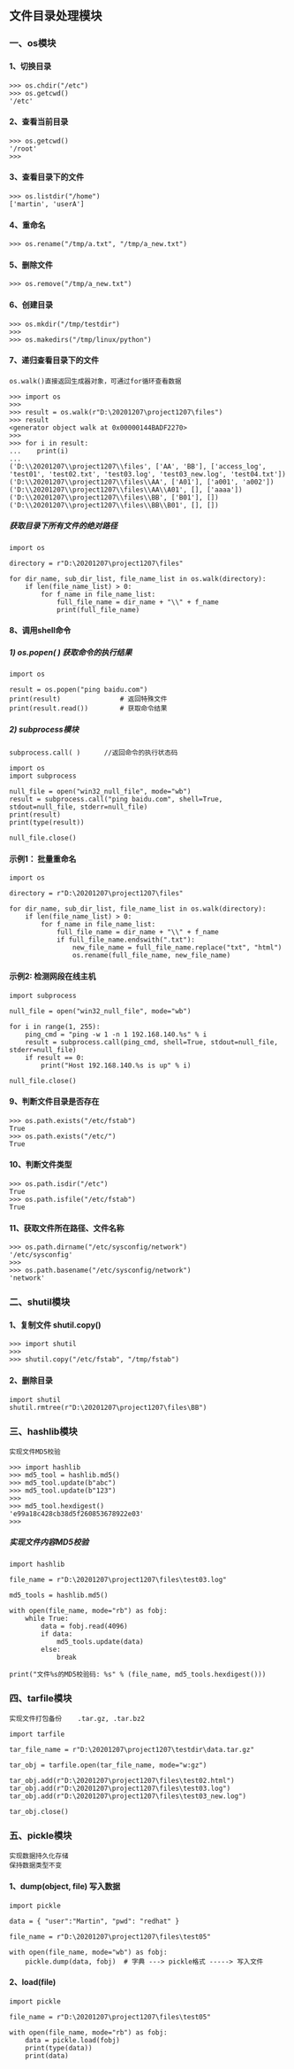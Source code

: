 ## 文件目录处理模块

### 一、os模块

#### 1、切换目录

```
>>> os.chdir("/etc")
>>> os.getcwd()
'/etc'
```

#### 2、查看当前目录

```
>>> os.getcwd()
'/root'
>>> 
```

#### 3、查看目录下的文件

```
>>> os.listdir("/home")
['martin', 'userA']
```

#### 4、重命名

```
>>> os.rename("/tmp/a.txt", "/tmp/a_new.txt")
```

#### 5、删除文件

```
>>> os.remove("/tmp/a_new.txt")
```

#### 6、创建目录

```
>>> os.mkdir("/tmp/testdir")
>>> 
>>> os.makedirs("/tmp/linux/python")

```

#### 7、递归查看目录下的文件

```
os.walk()直接返回生成器对象，可通过for循环查看数据 

>>> import os
>>>
>>> result = os.walk(r"D:\20201207\project1207\files")
>>> result
<generator object walk at 0x00000144BADF2270>
>>>
>>> for i in result:
...    print(i)
...
('D:\\20201207\\project1207\\files', ['AA', 'BB'], ['access_log', 'test01', 'test02.txt', 'test03.log', 'test03_new.log', 'test04.txt'])
('D:\\20201207\\project1207\\files\\AA', ['A01'], ['a001', 'a002'])
('D:\\20201207\\project1207\\files\\AA\\A01', [], ['aaaa'])
('D:\\20201207\\project1207\\files\\BB', ['B01'], [])
('D:\\20201207\\project1207\\files\\BB\\B01', [], [])
```

##### 获取目录下所有文件的绝对路径 

```
import os

directory = r"D:\20201207\project1207\files"

for dir_name, sub_dir_list, file_name_list in os.walk(directory):
    if len(file_name_list) > 0:
        for f_name in file_name_list:
            full_file_name = dir_name + "\\" + f_name
            print(full_file_name)
```

#### 8、调用shell命令

##### 1) os.popen( )	获取命令的执行结果 

```
import os

result = os.popen("ping baidu.com")
print(result)				# 返回特殊文件
print(result.read())		# 获取命令结果 
```

##### 2) subprocess模块

```
subprocess.call( )		//返回命令的执行状态码
```

```
import os
import subprocess

null_file = open("win32_null_file", mode="wb")
result = subprocess.call("ping baidu.com", shell=True, stdout=null_file, stderr=null_file)
print(result)
print(type(result))

null_file.close()
```



#### 示例1： 批量重命名

```
import os

directory = r"D:\20201207\project1207\files"

for dir_name, sub_dir_list, file_name_list in os.walk(directory):
    if len(file_name_list) > 0:
        for f_name in file_name_list:
            full_file_name = dir_name + "\\" + f_name
            if full_file_name.endswith(".txt"):
                new_file_name = full_file_name.replace("txt", "html")
                os.rename(full_file_name, new_file_name)
```



#### 示例2: 检测网段在线主机 

```
import subprocess

null_file = open("win32_null_file", mode="wb")

for i in range(1, 255):
    ping_cmd = "ping -w 1 -n 1 192.168.140.%s" % i
    result = subprocess.call(ping_cmd, shell=True, stdout=null_file, stderr=null_file)
    if result == 0:
        print("Host 192.168.140.%s is up" % i)

null_file.close()
```



#### 9、判断文件目录是否存在

```
>>> os.path.exists("/etc/fstab")
True
>>> os.path.exists("/etc/")
True

```

#### 10、判断文件类型

```
>>> os.path.isdir("/etc")
True
>>> os.path.isfile("/etc/fstab")
True

```

#### 11、获取文件所在路径、文件名称 

```
>>> os.path.dirname("/etc/sysconfig/network")
'/etc/sysconfig'
>>> 
>>> os.path.basename("/etc/sysconfig/network")
'network'
```



### 二、shutil模块

#### 1、复制文件	shutil.copy()

```
>>> import shutil
>>> 
>>> shutil.copy("/etc/fstab", "/tmp/fstab")

```

#### 2、删除目录

```
import shutil
shutil.rmtree(r"D:\20201207\project1207\files\BB")
```



### 三、hashlib模块 

```
实现文件MD5校验
```

```
>>> import hashlib
>>> md5_tool = hashlib.md5()
>>> md5_tool.update(b"abc")
>>> md5_tool.update(b"123")
>>>
>>> md5_tool.hexdigest()
'e99a18c428cb38d5f260853678922e03'
>>>
```

##### 实现文件内容MD5校验

```
import hashlib

file_name = r"D:\20201207\project1207\files\test03.log"

md5_tools = hashlib.md5()

with open(file_name, mode="rb") as fobj:
    while True:
        data = fobj.read(4096)
        if data:
            md5_tools.update(data)
        else:
            break

print("文件%s的MD5校验码: %s" % (file_name, md5_tools.hexdigest()))
```



### 四、tarfile模块

```
实现文件打包备份	.tar.gz, .tar.bz2
```

```
import tarfile

tar_file_name = r"D:\20201207\project1207\testdir\data.tar.gz"

tar_obj = tarfile.open(tar_file_name, mode="w:gz")

tar_obj.add(r"D:\20201207\project1207\files\test02.html")
tar_obj.add(r"D:\20201207\project1207\files\test03.log")
tar_obj.add(r"D:\20201207\project1207\files\test03_new.log")

tar_obj.close()
```



### 五、pickle模块

```
实现数据持久化存储
保持数据类型不变
```

#### 1、dump(object, file)		写入数据 

```
import pickle

data = { "user":"Martin", "pwd": "redhat" }

file_name = r"D:\20201207\project1207\files\test05"

with open(file_name, mode="wb") as fobj:
    pickle.dump(data, fobj)  # 字典 ---> pickle格式 -----> 写入文件
```

#### 2、load(file)

```
import pickle

file_name = r"D:\20201207\project1207\files\test05"

with open(file_name, mode="rb") as fobj:
    data = pickle.load(fobj)
    print(type(data))
    print(data)
```







